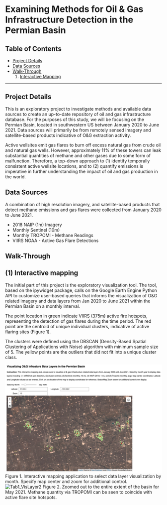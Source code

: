 # Examining Methods for Oil & Gas Infrastructure Detection in the Permian Basin

## Table of Contents  
- [Project Details](#project-details)  
- [Data Sources](#data-sources)  
- [Walk-Through](#walk-through)  
    1. [Interactive Mapping](#(1)-interactive-mapping)  
___

## Project Details

This is an exploratory project to investigate methods and available data sources to create an up-to-date repository of oil and gas infrastructure database. For the purposes of this study, we will be focusing on the Permian Basin, located in southwestern US between January 2020 to June 2021. Data sources will primarily be from remotely sensed imagery and satellite-based products indicative of O&G extraction activity. 

Active wellsites emit gas flares to burn off excess natural gas from crude oil and natural gas wells. However, approximately 11% of these towers can leak substantial quantities of methane and other gases due to some form of malfunction. Therefore, a top-down approach to (1) identify temporally consistent active wellsite locations, and to (2) quantify emissions is imperative in further understanding the impact of oil and gas production in the world.  

## Data Sources

A combination of high resolution imagery, and satellite-based products that detect methane emissions and gas flares were collected from January 2020 to June 2021. 

* 2018 NAIP (1m) Imagery
* Monthly Sentinel (10m) 
* Monthly TROPOMI - Methane Readings 
* VIIRS NOAA - Active Gas Flare Detections 


## Walk-Through

## (1) Interactive mapping

The initial part of this project is the exploratory visualization tool. The tool, based on the ipywidget package, calls on the Google Earth Engine Python API to customize user-based queries that informs the visualization of O&G related imagery and data layers from Jan 2020 to June 2021 within the Permian Basin on a monthly interval. 

The point location in green indicate VIIRS (375m) active fire hotspots, representing the detection of gas flares during the time period. The red point are the centroid of unique individual clusters, indicative of active flaring sites (Figure 1). 

The clusters were defined using the DBSCAN (Density-Based Spatial Clustering of Applications with Noise) algorithm with minimum sample size of 5. The yellow points are the outliers that did not fit into a unique cluster class.    

<img src="docs/Tab1_VisLayers.png" alt="Tab1_VisLayer">
Figure 1. Interactive mapping application to select data layer visualization by month. Specify map center and zoom for additional control. 


<img src="docs/Tab1_VisLayers2.png" alt="Tab1_VisLayer2">
Figure 2. Zoomed out to the entire extent of the basin for May 2021. Methane quantity via TROPOMI can be seen to coincide with active flare site hotspots. 
